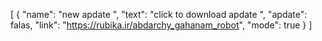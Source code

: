 [
  {
    "name": "new apdate ",
    "text": "click to download apdate ",
    "apdate": falas,
    "link": "https://rubika.ir/abdarchy_gahanam_robot",
    "mode": true
  }
]
